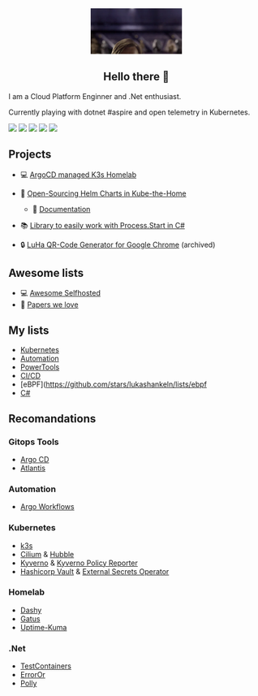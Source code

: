 <div align="center">
    <img src="media/hi-there.webp" height="90" />
    <h2 align="center">Hello there 👋</h2>
</div>

I am a Cloud Platform Enginner and .Net enthusiast.

Currently playing with dotnet #aspire and open telemetry in Kubernetes.


![](https://img.shields.io/badge/Kubernetes-informational?style=flat-square&logo=kubernetes&logoColor=white&color=0366D6)
![](https://img.shields.io/badge/ArgoCD-informational?style=flat-square&logo=argo&logoColor=white&color=0366D6)
![](https://img.shields.io/badge/Helm-informational?style=flat-square&logo=helm&logoColor=white&color=0366D6)
![](https://img.shields.io/badge/Git-informational?style=flat-square&logo=git&logoColor=white&color=0366D6)
![](https://img.shields.io/badge/Renovate-informational?style=flat-square&logo=renovate&logoColor=white&color=0366D6)



## Projects
- :computer: [ArgoCD managed K3s Homelab](https://github.com/lukashankeln/Homelab)
- :open_file_folder: [Open-Sourcing Helm Charts in Kube-the-Home](https://github.com/orgs/kube-the-home/repositories)
    * :notebook: [Documentation](https://kube-the-home.github.io/kube-the-home/)
- :books: [Library to easily work with Process.Start in C#](https://www.nuget.org/packages/Hankeln.Commandline.Runner)

- :lock: [LuHa QR-Code Generator for Google Chrome](https://chrome.google.com/webstore/detail/luha-qr-code-creator/bgbdinnmkangaocpbbmfmbcojlnhkecg?hl=de) (archived)

## Awesome lists
- :computer: [Awesome Selfhosted](https://github.com/awesome-selfhosted/awesome-selfhosted)
- :newspaper: [Papers we love](https://github.com/papers-we-love/papers-we-love)

## My lists
- [Kubernetes](https://github.com/stars/lukashankeln/lists/kubernetes)
- [Automation](https://github.com/stars/lukashankeln/lists/automation)
- [PowerTools](https://github.com/stars/lukashankeln/lists/powertools)
- [CI/CD](https://github.com/stars/lukashankeln/lists/cicd)
- [eBPF](https://github.com/stars/lukashankeln/lists/ebpf
- [C#](https://github.com/stars/lukashankeln/lists/c)

## Recomandations

### Gitops Tools
- [Argo CD](https://github.com/argoproj/argo-cd)
- [Atlantis](https://github.com/runatlantis/atlantis)

### Automation
- [Argo Workflows](https://github.com/argoproj/argo-workflows)


### Kubernetes
- [k3s](https://github.com/k3s-io/k3s)
- [Cilium](https://github.com/cilium/cilium) & [Hubble](https://github.com/cilium/hubble)
- [Kyverno](https://github.com/kyverno/kyverno) & [Kyverno Policy Reporter](https://github.com/kyverno/policy-reporter)
- [Hashicorp Vault](https://github.com/hashicorp/vault) & [External Secrets Operator](https://github.com/external-secrets/external-secrets)

### Homelab
- [Dashy](https://github.com/Lissy93/dashy)
- [Gatus](https://github.com/TwiN/gatus)
- [Uptime-Kuma](https://github.com/louislam/uptime-kuma)


### .Net
- [TestContainers](https://github.com/testcontainers/testcontainers-dotnet)
- [ErrorOr](https://github.com/amantinband/error-or)
- [Polly](https://github.com/App-vNext/Polly)
